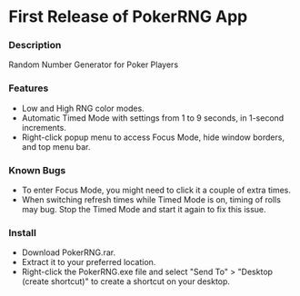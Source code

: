 # First Release of PokerRNG App
### Description
Random Number Generator for Poker Players

### Features

- Low and High RNG color modes.
- Automatic Timed Mode with settings from 1 to 9 seconds, in 1-second increments.
- Right-click popup menu to access Focus Mode, hide window borders, and top menu bar.

### Known Bugs

- To enter Focus Mode, you might need to click it a couple of extra times.
- When switching refresh times while Timed Mode is on, timing of rolls may bug. Stop the Timed Mode and start it again to fix this issue.

### Install

- Download PokerRNG.rar.
- Extract it to your preferred location.
- Right-click the PokerRNG.exe file and select "Send To" > "Desktop (create shortcut)" to create a shortcut on your desktop.
